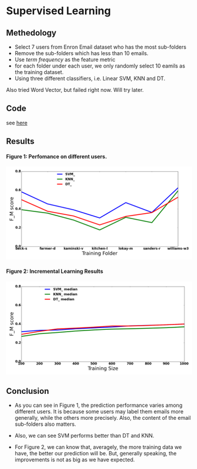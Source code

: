 # Supervised Learning
## Methedology
- Select 7 users from Enron Email dataset who has the most sub-folders
- Remove the sub-folders which has less than 10 emails.
- Use *term frequency* as the feature metric
- for each folder under each user, we only randomly select 10 eamils as the training dataset.
- Using three different classifiers, i.e. Linear SVM, KNN and DT.

Also tried Word Vector, but failed right now. Will try later.

## Code
see [here](https://github.com/azhe825/CSC510/tree/master/testEmails)
## Results
#### Figure 1:  Perfomance on different users.
![sum](https://raw.githubusercontent.com/azhe825/CSC510/master/Results/comp_classifier.png)

#### Figure 2: Incremental Learning Results
![Summery](https://raw.githubusercontent.com/azhe825/CSC510/master/Results/semi_classifier.png)

## Conclusion
- As you can see in Figure 1, the prediction performance varies among different users. It is because some users may label them emails more generally, while the others more precisely. Also, the content of the email sub-folders also matters.
- Also, we can see SVM performs better than DT and KNN.

- For Figure 2, we can know that, averagely, the more training data we have, the better our prediction will be. But, generally speaking, the improvements is not as big as we have expected.



